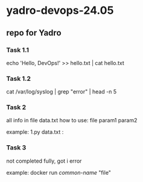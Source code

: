 # yadro-devops-24.05

## repo for Yadro


### Task 1.1
echo 'Hello, DevOps!' >> hello.txt | cat hello.txt

### Task 1.2
cat /var/log/syslog | grep "error" | head -n 5

### Task 2
all info in file data.txt
how to use:
file param1 param2

example:
1.py data.txt :

### Task 3
not completed fully, got i error

example:
docker run _common-name_ "file"
